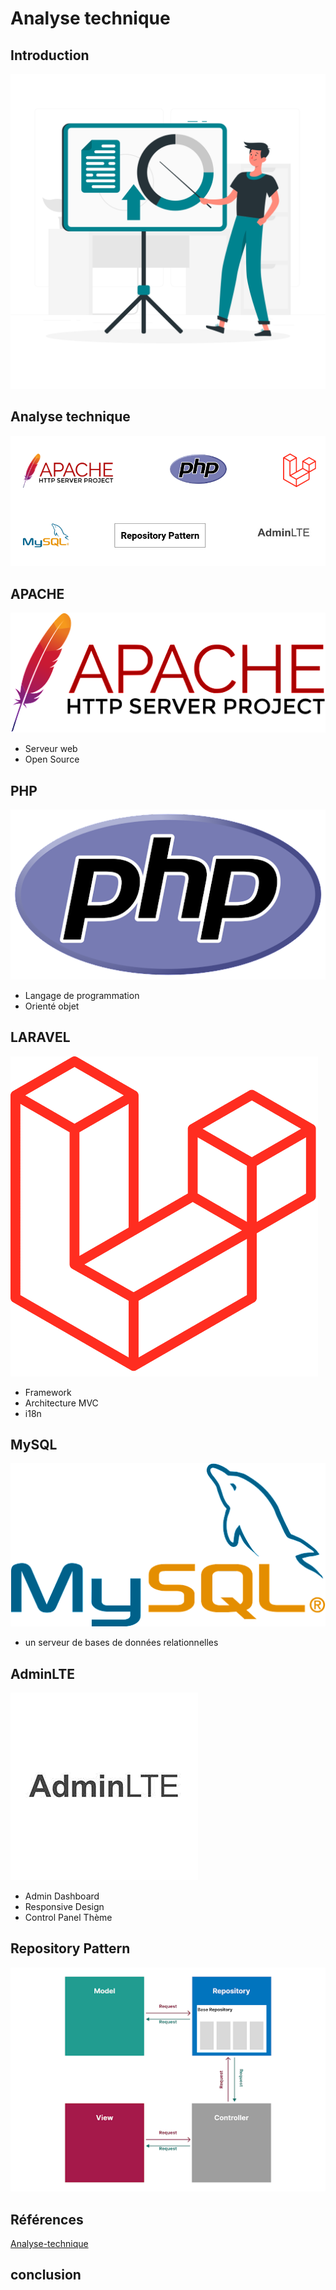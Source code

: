 # Analyse technique

## Introduction

![Introduction](./images/Introduction.png)


## Analyse technique

![Analyse-technique](./images/Analyse-technique.png)



## APACHE

![Apachehttp](./images/Apachehttp.png)

- Serveur web
- Open Source




## PHP 

![php](./images/php.png)

- Langage de programmation
- Orienté objet


## LARAVEL 

![LARAVEL](./images/laravel.png)

- Framework
- Architecture MVC
- i18n


## MySQL

![MySQL](./images/MySQL.png)

- un serveur de bases de données relationnelles

## AdminLTE


![AdminLTE](./images/admineLTE.jpg)

- Admin Dashboard
- Responsive Design
- Control Panel Thème


## Repository Pattern


![pattern](./images/pattern.png)





## Références

[Analyse-technique](<../../../Users/Amine Lamchatab/Downloads/Analyse technique .pptx>)

## conclusion